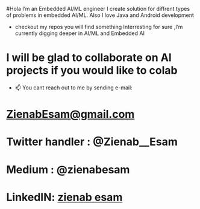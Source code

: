#Hola I’m an Embedded AI/ML engineer I create solution for diffrent types of problems in embedded AI/ML. Also I love Java and Android development
- checkout my repos you will find something Interresting for sure ,I’m currently digging deeper in AI/ML and Embedded AI
# I will be glad to collaborate on AI projects if you would like to colab
- 📫 You cant reach out to me by sending e-mail:
# ZienabEsam@gmail.com
# Twitter handler : @Zienab__Esam
# Medium : @zienabesam
# LinkedIN: [zienab esam](https://www.linkedin.com/in/zienabesam/)
<!---
ZienabEsam/ZienabEsam is a ✨ special ✨ repository because its `README.md` (this file) appears on your GitHub profile.
You can click the Preview link to take a look at your changes.
--->
